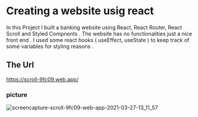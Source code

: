 # Creating a website usig react 

In this Project I built a banking website using React, React Router, React Scroll and Styled Compnents . The website has no functionalities just a nice front end .
I used some react hooks ( useEffect, useState ) to keep track of some variables for styling reasons .

## The Url 
https://scroll-9fc09.web.app/

### picture

![screencapture-scroll-9fc09-web-app-2021-03-27-13_11_57](https://user-images.githubusercontent.com/59412279/112720408-6dce3500-8efe-11eb-9012-ff51b3719402.png)
